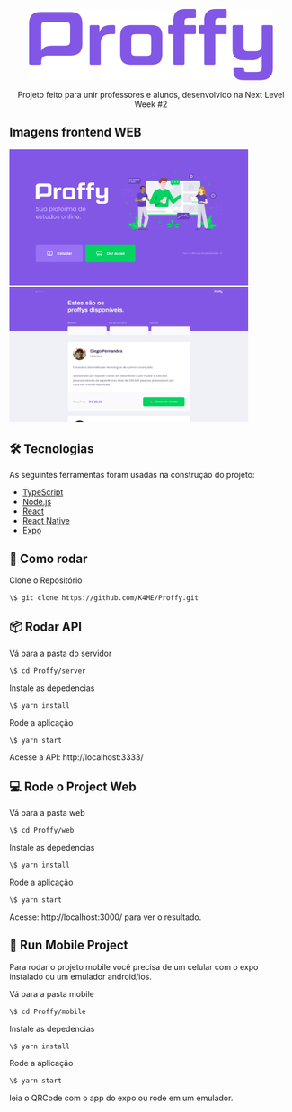 <!---Logo do Projeto -->

<p align="center" >
<img src="logo.png" alt="Proffy"/>
</p>

<!--- Descrição do Projeto-->
<p align="center">Projeto feito para unir professores e alunos, desenvolvido na Next Level Week #2 </p>

## Imagens frontend WEB
<img src="web-landing.png" alt="web-landing" width="425"/> <img src="web-list.png" alt="web-list" width="425"/> 

## 🛠 Tecnologias

As seguintes ferramentas foram usadas na construção do projeto:

- [TypeScript](https://www.typescriptlang.org/)
- [Node.js](https://nodejs.org/en/)
- [React](https://pt-br.reactjs.org/)
- [React Native](https://reactnative.dev/)
- [Expo](https://expo.io/)


## 👷 Como rodar

Clone o Repositório
```sh
\$ git clone https://github.com/K4ME/Proffy.git
```

## 📦 Rodar API


Vá para a pasta do servidor
```sh
\$ cd Proffy/server
```

Instale as depedencias
```sh
\$ yarn install
```

Rode a aplicação
```sh
\$ yarn start
```

Acesse a API: http://localhost:3333/


## 💻 Rode o Project Web


Vá para a pasta web
```sh
\$ cd Proffy/web
```

Instale as depedencias
```sh
\$ yarn install
```

Rode a aplicação
```sh
\$ yarn start
```
Acesse: http://localhost:3000/ para ver o resultado.


## 📱 Run Mobile Project

Para rodar o projeto mobile você precisa de um celular com o expo instalado ou um emulador android/ios.


Vá para a pasta mobile
```sh
\$ cd Proffy/mobile
```

Instale as depedencias
```sh
\$ yarn install
```

Rode a aplicação
```sh
\$ yarn start
```

leia o QRCode com o app do expo ou rode em um emulador.
